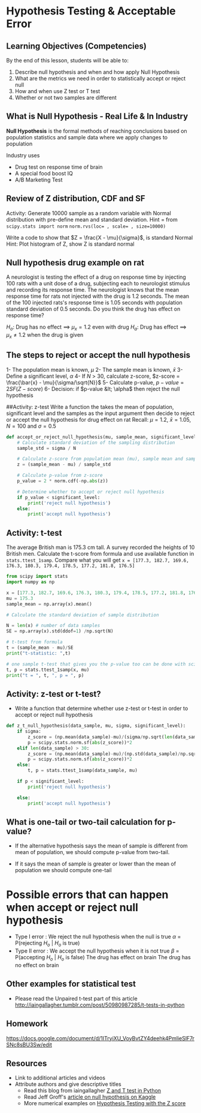 # Hypothesis Testing & Acceptable Error

## Learning Objectives (Competencies)
By the end of this lesson, students will be able to:
1. Describe null hypothesis and when and how apply Null Hypothesis
2. What are the metrics we need in order to statistically accept or reject null  
3. How and when use Z test or T test
4. Whether or not two samples are different

## What is Null Hypothesis - Real Life & In Industry

**Null Hypothesis** is the formal methods of reaching conclusions based on population statistics and sample data where
we apply changes to population

Industry uses
* Drug test on response time of brain
* A special food boost IQ
* A/B Marketing Test

## Review of Z distribution, CDF and SF

Activity: Generate 10000 sample as a random variable with Normal distribution with pre-define mean and standard deviation.
Hint = from `scipy.stats import norm`
   `norm.rvs(loc= , scale= , size=10000)`

Write a code to show that $Z = \frac{X - \mu}{\sigma}$, is standard Normal
Hint: Plot histogram of Z, show Z is standard normal

## Null hypothesis drug example on rat

A neurologist is testing the effect of a drug on response time by injecting 100 rats with a unit dose of a drug, subjecting each to neurologist stimulus and recording its response time. The neurologist knows that the mean response time for rats not injected with the drug is 1.2 seconds. The mean of the 100 injected rats's response time is 1.05 seconds with population standard deviation of 0.5 seconds. Do you think the drug has effect on response time?

$H_o :$ Drug has no effect ==> $\mu_x = 1.2$ even with drug
$H_a :$ Drug has effect ==> $\mu_x \neq 1.2$ when the drug is given

## The steps to reject or accept the null hypothesis
1- The population mean is known, $\mu$
2- The sample mean is known, $\bar{x}$
3- Define a significant level, $\alpha$
4- If $N$ > 30, calculate z-score, $z-score = \frac{\bar{x} - \mu}{\sigma/\sqrt{N}}$
5- Calculate p-value, $p-value = 2SF(Z-score)$
6- Decision: if $p-value &lt; \alpha$ then reject the null hypothesis

##Activity: z-test
Write a function the takes the mean of population, significant level and the samples as the input argument
then decide to reject or accept the null hypothesis for drug effect on rat
Recall: $\mu = 1.2$, $\bar{x} = 1.05$, $N = 100$ and $\sigma = 0.5$

```Python
def accept_or_reject_null_hypothesis(mu, sample_mean, significant_level, N):
    # Calculate standard deviation of the sampling distribution
    sample_std = sigma / N

    # Calculate z-score from population mean (mu), sample mean and sample std
    z = (sample_mean - mu) / sample_std

    # Calculate p-value from z-score
    p_value = 2 * norm.cdf(-np.abs(z))

    # Determine whether to accept or reject null hypothesis
    if p_value < significant_level:
        print('reject null hypothesis')
    else:
        print('accept null hypothesis')
```

## Activity: t-test
The average British man is 175.3 cm tall. A survey recorded the heights of 10 British men. Calculate the t-score from formula and use available function in `stats.ttest_1samp`. Compare what you will get
`x = [177.3, 182.7, 169.6, 176.3, 180.3, 179.4, 178.5, 177.2, 181.8, 176.5]`

```Python
from scipy import stats
import numpy as np

x = [177.3, 182.7, 169.6, 176.3, 180.3, 179.4, 178.5, 177.2, 181.8, 176.5]
mu = 175.3
sample_mean = np.array(x).mean()

# Calculate the standard deviation of sample distribution

N = len(x) # number of data samples
SE = np.array(x).std(ddof=1) /np.sqrt(N)

# t-test from formula
t = (sample_mean - mu)/SE
print("t-statistic: ",t)

# one sample t-test that gives you the p-value too can be done with scipy as follows:
t, p = stats.ttest_1samp(x, mu)
print("t = ", t, ", p = ", p)
```

## Activity: z-test or t-test?
- Write a function that determine whether use z-test or t-test in order to accept or reject null hypothesis

```Python
def z_t_null_hypothesis(data_sample, mu, sigma, significant_level):
    if sigma:
        z_score = (np.mean(data_sample)-mu)/(sigma/np.sqrt(len(data_sample)))
        p = scipy.stats.norm.sf(abs(z_score))*2
    elif len(data_sample) > 30:
        z_score = (np.mean(data_sample)-mu)/(np.std(data_sample)/np.sqrt(len(data_sample)))
        p = scipy.stats.norm.sf(abs(z_score))*2
    else:
        t, p = stats.ttest_1samp(data_sample, mu)

    if p < significant_level:
        print('reject null hypothesis')

    else:
        print('accept null hypothesis')
```
## What is one-tail or two-tail calculation for p-value?
- If the alternative hypothesis says the mean of sample is different from mean of population, we should compute p-value from two-tail.

- If it says the mean of sample is greater or lower than the mean of population we should compute one-tail

# Possible errors that can happen when accept or reject null hypothesis

- Type I error : We reject the null hypothesis when the null is true
$\alpha$ = P(rejecting $H_o$  $|$  $H_o$ is true)
- Type II error : We accept the null hypothesis when it is not true
$\beta$ = P(accepting $H_o$ $|$ $H_o$ is false)
The drug has effect on brain
The drug has no effect on brain

## Other examples for statistical test
- Please read the Unpaired t-test part of this article
http://iaingallagher.tumblr.com/post/50980987285/t-tests-in-python

## Homework
https://docs.google.com/document/d/1ITryiXU_VoyBvtZY4deehk4PmlieSlF7rSNc8sBU3Sw/edit

## Resources
- Link to additional articles and videos
- Attribute authors and give descriptive titles
  -  Read this blog from iaingallagher [Z and T test in Python](http://iaingallagher.tumblr.com/post/50980987285/t-tests-in-python)
  - Read Jeff Groff's [article on null hypothesis on Kaggle](https://www.kaggle.com/jgroff/unit-3-hypothesis-testing)
  - More numerical examples on [Hypothesis Testing with the Z score](http://jukebox.esc13.net/untdeveloper/RM/Stats_Module_4/mobile_pages/Stats_Module_48.html)
